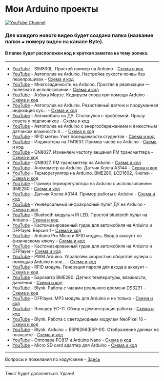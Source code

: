 # Мои Arduino проекты

[![YouTube Channel](https://i.imgur.com/t2QLr0J.jpg)](https://www.youtube.com/channel/UCXFgfMGSGSHciCJDPNKFJHA?sub_confirmation=1)

### Для каждого нового видео будет создана папка (название папки = номеру видео на канале Byte).
#### В папке будет расположен код и краткая заметка на тему ролика.
---

- [YouTube](https://youtu.be/4hwFWdwO0B4 "Видео на YouTube") - SIM800L. Простой пример на Arduino - [Схема и код](../main/all_here/140/note.md "Заметка")  
- [YouTube](https://youtu.be/TNvrlb5-B1U "Видео на YouTube") - Автополив на Arduino. Настройка сухости почвы без перепрошивок - [Схема и код](../main/all_here/139/note.md "Заметка")  
- [YouTube](https://youtu.be/GQk2Z4ZU4Uc "Видео на YouTube") - Многозадачность на Arduino. Простая в реализации — полезная в использовании - [Схема и код](../main/all_here/138/note.md "Заметка")  
- [YouTube](https://youtu.be/dPrCPrQ8fX8 "Видео на YouTube") - Азбука Морзе. Кодируем слова при помощи Arduino - [Схема и код](../main/all_here/137/note.md "Заметка")  
- [YouTube](https://youtu.be/HQnpxCwDiSw "Видео на YouTube") - Автополив на Arduino. Резистивный датчик и продуманная индикация сух... - [Схема и код](../main/all_here/136/note.md "Заметка")  
- [YouTube](https://youtu.be/zTReOaa-ki4 "Видео на YouTube") - Автомобиль на ДУ. Столкнулся с проблемой. Прошу совета у подписчиков - [Схема и код](../main/all_here/135/note.md "Заметка")  
- [YouTube](https://youtu.be/i3KQ0hHdfM8 "Видео на YouTube") - Автополив на Arduino с энергосбережением и ёмкостным датчиком влажности п... - [Схема и код](../main/all_here/134/note.md "Заметка")  
- [YouTube](https://youtu.be/iiePWwrGGWk "Видео на YouTube") - RFID метки. Учет посещаемости студентов - [Схема и код](../main/all_here/132/note.md "Заметка")  
- [YouTube](https://youtu.be/vBpFZ0Q-CQk "Видео на YouTube") - Индикаторы на TM1637. Пример часов на Arduino - [Схема и код](../main/all_here/128/note.md "Заметка")  
- [YouTube](https://youtu.be/78hnIbL0wv4 "Видео на YouTube") - QN8027. Изменяем частоту вещания FM трансмиттера - [Схема и код](../main/all_here/127/note.md "Заметка")  
- [YouTube](https://youtu.be/3IMcBIxdN74 "Видео на YouTube") - QN8027. FM трансмиттер на Arduino - [Схема и код](../main/all_here/123/note.md "Заметка")  
- [YouTube](https://youtu.be/4TB-eQktunM "Видео на YouTube") - Анемометр на Arduino. Датчик Холла A3144 - [Схема и код](../main/all_here/121/note.md "Заметка")  
- [YouTube](https://youtu.be/EIGuOLGFjwg "Видео на YouTube") - Терморегулятор на Arduino. BME280, LCD1602, Кнопки - [Схема и код](../main/all_here/119/note.md "Заметка")  
- [YouTube](https://youtu.be/KHaBYqH8C88 "Видео на YouTube") - Пример терморегулятора на Arduino с использованием BME280 - [Схема и код](../main/all_here/116/note.md "Заметка")  
- [YouTube](https://youtu.be/tiB-NgepepE "Видео на YouTube") - Датчик Холла A3144. Пример работы с Arduino - [Схема и код](../main/all_here/114/note.md "Заметка")  
- [YouTube](https://youtu.be/h4-RB2VIxEQ "Видео на YouTube") - Универсальный инфракрасный пульт ДУ на Arduino - [Схема и код](../main/all_here/113/note.md "Заметка")  
- [YouTube](https://youtu.be/6rTm5rSS-HI "Видео на YouTube") - Bluetooth модуль и IR LED. Простой bluetooth пульт на Arduino - [Схема и код](../main/all_here/112/note.md "Заметка")  
- [YouTube](https://youtu.be/s6m5Xz1uP20 "Видео на YouTube") - Кастомизированный гудок для автомобиля на Arduino и DFPlayer. Версия 1 - [Схема и код](../main/all_here/111/note.md "Заметка")  
- [YouTube](https://youtu.be/mnTJ_KKey8Y "Видео на YouTube") - Arduino Pro Micro и RFID модуль. Вход в аккаунт по физическому ключу - [Схема и код](../main/all_here/110/note.md "Заметка")  
- [YouTube](https://youtu.be/s805qDtmGL4 "Видео на YouTube") - Кастомизированный гудок для автомобиля на Arduino и DFPlayer - [Схема и код](../main/all_here/107/note.md "Заметка")  
- [YouTube](https://youtu.be/Mws92_Tydzc "Видео на YouTube") - PWM Arduino. Управляем скоростью оборотов кулера с помощью Arduino и энк... - [Схема и код](../main/all_here/105/note.md "Заметка")  
- [YouTube](https://youtu.be/W3l_Y6CUsN0 "Видео на YouTube") - RFID модуль. Генерация пароля для входа в аккаунт - [Схема и код](../main/all_here/104/note.md "Заметка")  
- [YouTube](https://youtu.be/IH0OjdDm-tQ "Видео на YouTube") - Барометр BME280. Датчик температуры, влажности, давления - [Схема и код](../main/all_here/103/note.md "Заметка")  
- [YouTube](https://youtu.be/mCQL9Lf8vNQ "Видео на YouTube") - Blynk. Работа с часами реального времени DS3231 - [Схема и код](../main/all_here/101/note.md "Заметка")  
- [YouTube](https://youtu.be/R9OFNXNmbUU "Видео на YouTube") - DFPlayer. MP3 модуль для Arduino и не только - [Схема и код](../main/all_here/100/note.md "Заметка")  
- [YouTube](https://youtu.be/Od3fHgCyVqA "Видео на YouTube") - Энкодер EC-11. Обзор и демонстрация работы - [Схема и код](../main/all_here/099/note.md "Заметка")  
- [YouTube](https://youtu.be/0h35ANUYJic "Видео на YouTube") - Blynk. Работа с светодиодным модулем NeoPixel 16 - [Схема и код](../main/all_here/098/note.md "Заметка")  
- [YouTube](https://youtu.be/jGwOm6RJSXw "Видео на YouTube") - Blynk. Arduino + ESP8266(ESP-01). Отображение данных на планшете - [Схема и код](../main/all_here/096/note.md "Заметка")  
- [YouTube](https://youtu.be/Qj6u54ZIWvw "Видео на YouTube") - Оптопара PC817 и Arduino Nano - [Схема и код](../main/all_here/089/note.md "Заметка")  
- [YouTube](https://youtu.be/3IWbsPj9oK0 "Видео на YouTube") - Micro SD card адаптер для Arduino - [Схема и код](../main/all_here/084/note.md "Заметка")  

---

Вопросы и пожелания по коду/схеме - [Здесь](https://www.youtube.com/c/bytevideo/)

---
Текст будет дополняться. Удачи!
